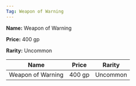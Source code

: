 ```yaml
---
Tag: Weapon of Warning
---
```


**Name:** Weapon of Warning

**Price:** 400 gp

**Rarity:** Uncommon

| Name     | Price     | Rarity     |
| -------- | --------- | ---------- |
| Weapon of Warning | 400 gp | Uncommon |
